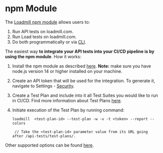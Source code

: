 # npm Module

The [Loadmill npm module](https://www.npmjs.com/package/loadmill) allows users to:

1. Run API tests on loadmill.com.
2. Run Load tests on loadmill.com.
3. Do both programmatically or via [CLI](https://www.npmjs.com/package/loadmill#cli).

The easiest way **to integrate your API tests into your CI/CD pipeline is by using the npm module**. How it works:

1. Install the npm module as described [here](https://www.npmjs.com/package/loadmill). **Note:** make sure you have node.js version 14 or higher installed on your machine.
2. Create an API token that will be used for the integration. To generate it, navigate to Settings - [Security](https://www.loadmill.com/app/user/settings/security). 
3. Create a Test Plan and include into it all Test Suites you would like to run in CI/CD. Find more information about Test Plans [here](https://docs.loadmill.com/api-testing/test-plan). 
4. Initiate execution of the Test Plan by running command: 

   ```text
   loadmill  <test-plan-id> --test-plan -w -v -t <token> --report --colors

    // Take the <test-plan-id> parameter value from its URL going after /api-tests/test-plans/. 
   ```

Other supported options can be found [here](https://www.npmjs.com/package/loadmill). 

